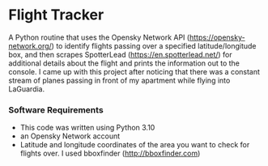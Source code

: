 # Flight Tracker
A Python routine that uses the Opensky Network API (https://opensky-network.org/) to identify flights passing over a specified latitude/longitude box, and then scrapes SpotterLead (https://en.spotterlead.net/) for additional details about the flight and prints the information out to the console. I came up with this project after noticing that there was a constant stream of planes passing in front of my apartment while flying into LaGuardia. 

### Software Requirements
- This code was written using Python 3.10
- an Opensky Network account
- Latitude and longitude coordinates of the area you want to check for flights over. I used bboxfinder (http://bboxfinder.com)